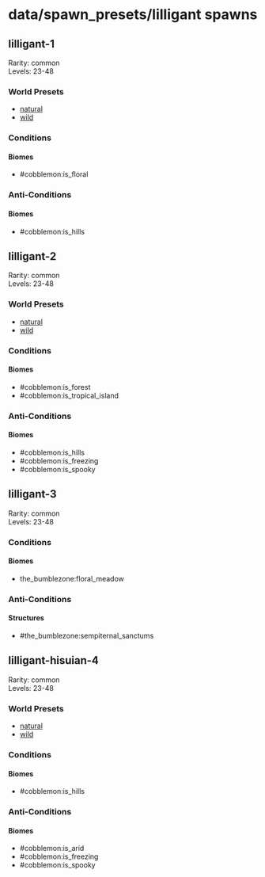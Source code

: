 # data/spawn_presets/lilligant spawns  
  
## lilligant-1  
Rarity: common  
Levels: 23-48  
  
### World Presets  
* [natural](/data/world_presets/natural.md)  
* [wild](/data/world_presets/wild.md)  
  
### Conditions  
  
#### Biomes  
  * #cobblemon:is_floral
  
  
### Anti-Conditions  
  
#### Biomes  
  * #cobblemon:is_hills
  
  
## lilligant-2  
Rarity: common  
Levels: 23-48  
  
### World Presets  
* [natural](/data/world_presets/natural.md)  
* [wild](/data/world_presets/wild.md)  
  
### Conditions  
  
#### Biomes  
  * #cobblemon:is_forest
  * #cobblemon:is_tropical_island
  
  
### Anti-Conditions  
  
#### Biomes  
  * #cobblemon:is_hills
  * #cobblemon:is_freezing
  * #cobblemon:is_spooky
  
  
## lilligant-3  
Rarity: common  
Levels: 23-48  
  
### Conditions  
  
#### Biomes  
  * the_bumblezone:floral_meadow
  
  
### Anti-Conditions  
  
#### Structures  
  * #the_bumblezone:sempiternal_sanctums
  
  
## lilligant-hisuian-4  
Rarity: common  
Levels: 23-48  
  
### World Presets  
* [natural](/data/world_presets/natural.md)  
* [wild](/data/world_presets/wild.md)  
  
### Conditions  
  
#### Biomes  
  * #cobblemon:is_hills
  
  
### Anti-Conditions  
  
#### Biomes  
  * #cobblemon:is_arid
  * #cobblemon:is_freezing
  * #cobblemon:is_spooky
  
